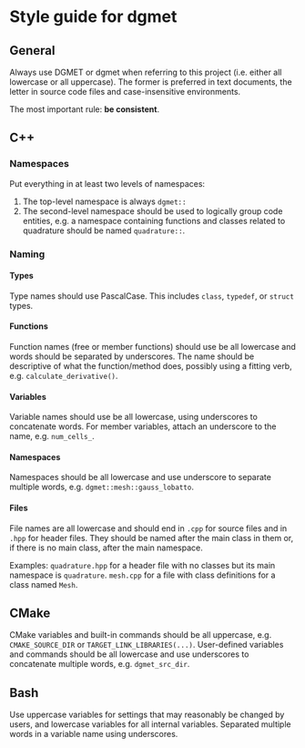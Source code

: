 # Style guide for dgmet

## General
Always use DGMET or dgmet when referring to this project (i.e. either all
lowercase or all uppercase). The former is preferred in text documents,
the letter in source code files and case-insensitive environments.

The most important rule: **be consistent**.


## C++

### Namespaces
Put everything in at least two levels of namespaces:

1.  The top-level namespace is always `dgmet::`
2.  The second-level namespace should be used to logically group code entities, 
    e.g. a namespace containing functions and classes related to quadrature
    should be named `quadrature::`.

### Naming

#### Types
Type names should use PascalCase. This includes `class`, `typedef`, or `struct`
types.

#### Functions
Function names (free or member functions) should use be all lowercase and words
should be separated by underscores. The name should be descriptive of what the 
function/method does, possibly using a fitting verb, e.g.
`calculate_derivative()`.

#### Variables
Variable names should use be all lowercase, using underscores to concatenate
words. For member variables, attach an underscore to the name, e.g.
`num_cells_`.

#### Namespaces
Namespaces should be all lowercase and use underscore to separate multiple
words, e.g. `dgmet::mesh::gauss_lobatto`.

#### Files
File names are all lowercase and should end in `.cpp` for source files and in
`.hpp` for header files. They should be named after the main class in them or,
if there is no main class, after the main namespace.

Examples: `quadrature.hpp` for a header file with no classes but its main
namespace is `quadrature`. `mesh.cpp` for a file with class definitions for a
class named `Mesh`.


## CMake
CMake variables and built-in commands should be all uppercase, e.g.
`CMAKE_SOURCE_DIR` or `TARGET_LINK_LIBRARIES(...)`. User-defined variables and
commands should be all lowercase and use underscores to concatenate multiple
words, e.g. `dgmet_src_dir`.


## Bash
Use uppercase variables for settings that may reasonably be changed by 
users, and lowercase variables for all internal variables. Separated multiple
words in a variable name using underscores.
